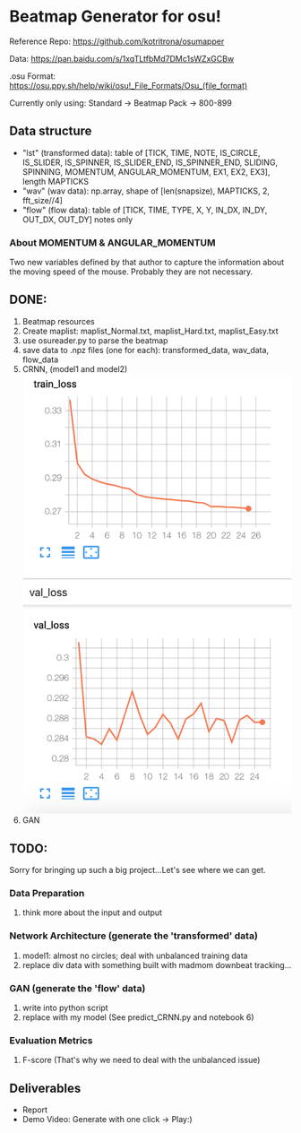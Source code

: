 # Beatmap Generator for osu!

Reference Repo: https://github.com/kotritrona/osumapper

Data: https://pan.baidu.com/s/1xqTLtfbMd7DMc1sWZxGCBw

.osu Format: https://osu.ppy.sh/help/wiki/osu!_File_Formats/Osu_(file_format)

Currently only using: Standard -> Beatmap Pack -> 800-899

## Data structure                       
- "lst" (transformed data): table of [TICK, TIME, NOTE, IS_CIRCLE, IS_SLIDER, IS_SPINNER, IS_SLIDER_END, IS_SPINNER_END, SLIDING, SPINNING, MOMENTUM, ANGULAR_MOMENTUM, EX1, EX2, EX3], length MAPTICKS
- "wav" (wav data): np.array, shape of [len(snapsize), MAPTICKS, 2, fft_size//4]
- "flow" (flow data): table of [TICK, TIME, TYPE, X, Y, IN_DX, IN_DY, OUT_DX, OUT_DY] notes only

### About MOMENTUM & ANGULAR_MOMENTUM
Two new variables defined by that author to capture the information about the moving speed of the mouse.
Probably they are not necessary.

## DONE:
1. Beatmap resources
2. Create maplist: maplist_Normal.txt, maplist_Hard.txt, maplist_Easy.txt
3. use osureader.py to parse the beatmap
4. save data to .npz files (one for each): transformed_data, wav_data, flow_data
5. CRNN, (model1 and model2)
![alt text](ConvLstm_loss.png)
6. GAN

## TODO:

Sorry for bringing up such a big project...Let's see where we can get.

### Data Preparation
1. think more about the input and output

### Network Architecture (generate the 'transformed' data)
1. model1: almost no circles; deal with unbalanced training data
2. replace div data with something built with madmom downbeat tracking...

### GAN (generate the 'flow' data)
1. write into python script
2. replace with my model (See predict_CRNN.py and notebook 6)

### Evaluation Metrics
1. F-score (That's why we need to deal with the unbalanced issue)

## Deliverables
- Report
- Demo Video: Generate with one click -> Play:)


